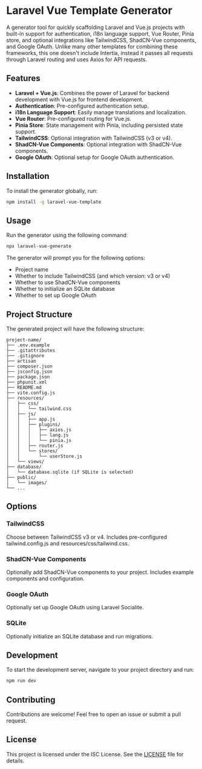 # Laravel Vue Template Generator

A generator tool for quickly scaffolding Laravel and Vue.js projects with built-in support for authentication, i18n language support, Vue Router, Pinia store, and optional integrations like TailwindCSS, ShadCN-Vue components, and Google OAuth.
Unlike many other templates for combining these frameworks, this one doesn't include Intertia, instead it passes all requests through Laravel routing and uses Axios for API requests.

## Features

- **Laravel + Vue.js**: Combines the power of Laravel for backend development with Vue.js for frontend development.
- **Authentication**: Pre-configured authentication setup.
- **i18n Language Support**: Easily manage translations and localization.
- **Vue Router**: Pre-configured routing for Vue.js.
- **Pinia Store**: State management with Pinia, including persisted state support.
- **TailwindCSS**: Optional integration with TailwindCSS (v3 or v4).
- **ShadCN-Vue Components**: Optional integration with ShadCN-Vue components.
- **Google OAuth**: Optional setup for Google OAuth authentication.

## Installation

To install the generator globally, run:

```bash
npm install -g laravel-vue-template
```

## Usage
Run the generator using the following command:

```bash
npx laravel-vue-generate
```

The generator will prompt you for the following options:

- Project name
- Whether to include TailwindCSS (and which version: v3 or v4)
- Whether to use ShadCN-Vue components
- Whether to initialize an SQLite database
- Whether to set up Google OAuth

## Project Structure

The generated project will have the following structure:

```
project-name/
├── .env.example
├── .gitattributes
├── .gitignore
├── artisan
├── composer.json
├── jsconfig.json
├── package.json
├── phpunit.xml
├── README.md
├── vite.config.js
├── resources/
│   ├── css/
│   │   └── tailwind.css
│   ├── js/
│   │   ├── app.js
│   │   ├── plugins/
│   │   │   ├── axios.js
│   │   │   ├── lang.js
│   │   │   └── pinia.js
│   │   ├── router.js
│   │   └── stores/
│   │       └── userStore.js
│   └── views/
├── database/
│   └── database.sqlite (if SQLite is selected)
├── public/
│   └── images/
└── ...
```

## Options

### TailwindCSS
Choose between TailwindCSS v3 or v4.
Includes pre-configured tailwind.config.js and resources/css/tailwind.css.

### ShadCN-Vue Components
Optionally add ShadCN-Vue components to your project.
Includes example components and configuration.

### Google OAuth
Optionally set up Google OAuth using Laravel Socialite.

### SQLite
Optionally initialize an SQLite database and run migrations.

## Development
To start the development server, navigate to your project directory and run:

```bash
npm run dev
```

## Contributing
Contributions are welcome! Feel free to open an issue or submit a pull request.

## License
This project is licensed under the ISC License. See the [LICENSE](./LICENSE) file for details.